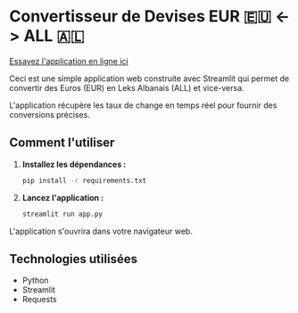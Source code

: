 # Convertisseur de Devises EUR 🇪🇺 <-> ALL 🇦🇱

[Essayez l'application en ligne ici](https://alltoeurconverter.streamlit.app/)

Ceci est une simple application web construite avec Streamlit qui permet de convertir des Euros (EUR) en Leks Albanais (ALL) et vice-versa.

L'application récupère les taux de change en temps réel pour fournir des conversions précises.

## Comment l'utiliser

1.  **Installez les dépendances :**
    ```bash
    pip install -r requirements.txt
    ```

2.  **Lancez l'application :**
    ```bash
    streamlit run app.py
    ```

L'application s'ouvrira dans votre navigateur web.

## Technologies utilisées
- Python
- Streamlit
- Requests